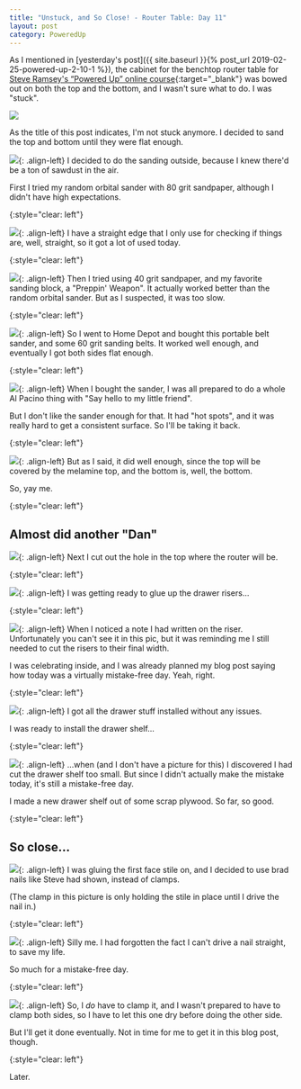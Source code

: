 ```yaml
---
title: "Unstuck, and So Close! - Router Table: Day 11"
layout: post
category: PoweredUp
---
```

As I mentioned in [yesterday's post]({{ site.baseurl }}{% post_url 2019-02-25-powered-up-2-10-1 %}), the cabinet for the benchtop router table for [Steve Ramsey's “Powered Up” online course](https://theweekendwoodworker.com/powered-up){:target="_blank"} was bowed out on both the top and the bottom, and I wasn't sure what to do. I was "stuck".

![](/assets/images-posts/2019-02-26.1.01.jpg)

As the title of this post indicates, I'm not stuck anymore. I decided to sand the top and bottom until they were flat enough.

![](/assets/images-posts/2019-02-26.1.02.jpg){: .align-left}
I decided to do the sanding outside, because I knew there'd be a ton of sawdust in the air.

First I tried my random orbital sander with 80 grit sandpaper, although I didn't have high expectations.

{:style="clear: left"}

![](/assets/images-posts/2019-02-26.1.03.jpg){: .align-left}
I have a straight edge that I only use for checking if things are, well, straight, so it got a lot of used today.

{:style="clear: left"}

![](/assets/images-posts/2019-02-26.1.04.jpg){: .align-left}
Then I tried using 40 grit sandpaper, and my favorite sanding block, a "Preppin' Weapon". It actually worked better than the random orbital sander. But as I suspected, it was too slow.

{:style="clear: left"}

![](/assets/images-posts/2019-02-26.1.05.jpg){: .align-left}
So I went to Home Depot and bought this portable belt sander, and some 60 grit sanding belts. It worked well enough, and eventually I got both sides flat enough.

{:style="clear: left"}

![](/assets/images-posts/2019-02-26.1.07.jpg){: .align-left}
When I bought the sander, I was all prepared to do a whole Al Pacino thing with "Say hello to my little friend".

But I don't like the sander enough for that. It had "hot spots", and it was really hard to get a consistent surface. So I'll be taking it back.

{:style="clear: left"}

![](/assets/images-posts/2019-02-26.1.06.jpg){: .align-left}
But as I said, it did well enough, since the top will be covered by the melamine top, and the bottom is, well, the bottom.

So, yay me.

{:style="clear: left"}

## Almost did another "Dan"

![](/assets/images-posts/2019-02-26.1.08.jpg){: .align-left}
Next I cut out the hole in the top where the router will be.

{:style="clear: left"}

![](/assets/images-posts/2019-02-26.1.09.jpg){: .align-left}
I was getting ready to glue up the drawer risers...

{:style="clear: left"}

![](/assets/images-posts/2019-02-26.1.10.jpg){: .align-left}
When I noticed a note I had written on the riser. Unfortunately you can't see it in this pic, but it was reminding me I still needed to cut the risers to their final width.

I was celebrating inside, and I was already planned my blog post saying how today was a virtually mistake-free day. Yeah, right.

{:style="clear: left"}

![](/assets/images-posts/2019-02-26.1.11.jpg){: .align-left}
I got all the drawer stuff installed without any issues.

I was ready to install the drawer shelf...

{:style="clear: left"}

![](/assets/images-posts/2019-02-26.1.12.jpg){: .align-left}
...when (and I don't have a picture for this) I discovered I had cut the drawer shelf too small. But since I didn't actually make the mistake today, it's still a mistake-free day.

I made a new drawer shelf out of some scrap plywood. So far, so good.

{:style="clear: left"}

## So close...

![](/assets/images-posts/2019-02-26.1.13.jpg){: .align-left}
I was gluing the first face stile on, and I decided to use brad nails like Steve had shown, instead of clamps.

(The clamp in this picture is only holding the stile in place until I drive the nail in.)

{:style="clear: left"}

![](/assets/images-posts/2019-02-26.1.14.jpg){: .align-left}
Silly me. I had forgotten the fact I can't drive a nail straight, to save my life.

So much for a mistake-free day.

{:style="clear: left"}

![](/assets/images-posts/2019-02-26.1.15.jpg){: .align-left}
So, I *do* have to clamp it, and I wasn't prepared to have to clamp both sides, so I have to let this one dry before doing the other side.

But I'll get it done eventually. Not in time for me to get it in this blog post, though.

{:style="clear: left"}

Later.